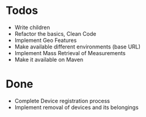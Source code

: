 # Todos

* Write children
* Refactor the basics, Clean Code
* Implement Geo Features
* Make available different environments (base URL)
* Implement Mass Retrieval of Measurements 
* Make it available on Maven

# Done

* Complete Device registration process
* Implement removal of devices and its belongings
